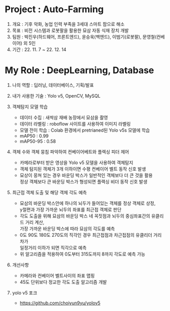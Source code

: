 # Project : Auto-Farming
1. 개요 : 기후 악화, 농업 인력 부족을 3세대 스마트 팜으로 해소
2. 목표 : 비전 시스템과 로봇팔을 활용한 묘삼 자동 식재 장치 개발
3. 팀원 : 박진우(하드웨어, 프론트엔드), 윤승욱(백엔드), 이범기(로봇팔), 문영철(컨베이어) 외 5인
4. 기간 : 22. 11. 7 ~ 22. 12. 14

# My Role : DeepLearning, Database
1. 나의 역할 : 딥러닝, 데이터베이스, 기획/발표

2. 내가 사용한 기술 : Yolo v5, OpenCV, MySQL

3. 객체탐지 모델 학습
    - 데이터 수집 : 새싹삼 재배 농장에서 묘삼을 촬영
    - 데이터 라벨링 : roboflow 사이트를 사용하여 이미지 라벨링
    - 모델 전이 학습 : Colab 환경에서 pretrianed된 Yolo v5s 모델에 학습
    - mAP50 : 0.99
    - mAP50-95 : 0.58 

4. 객체 수와 객체 뭉침 파악하여 컨베이어베트와 플렉싱 피더 제어 
    - 카메라로부터 받은 영상을 Yolo v5 모델을 사용하여 객체탐지
    - 객체 탐지된 객체가 3개 이하이면 수평 컨베이어 벨트 동작 신호 발생
    - 묘상이 뭉쳐 있는 경우 바운딩 박스가 일반적인 객체보다 더 큰 것을 활용  
      정상 객체보다 큰 바운딩 박스가 형성되면 플랙싱 비더 동작 신호 발생

5. 최근접 객체 도출 및 해당 객체 각도 예측
    - 묘삼의 바운딩 박스안에 하나의 뇌두가 들어있는 객체를 정상 객체로 상정,  
      y절편과 가장 가까운 뇌두의 좌표를 최근접 객체로 판단
    - 각도 도출을 위해 묘삼의 바운딩 박스 네 꼭짓점과 뇌두의 중심좌표간의 유클리드 거리 계산,  
      가장 가까운 바운딩 박스에 따라 묘삼의 각도를 예측
    - 0도 90도 180도 270도의 직각인 경우 최근접점과 차근접점의 유클리더 거리차가  
      일정거리 이하가 되면 직각으로 예측
    - 위 알고리즘을 적용하여 0도부터 315도까지 8까지 각도로 예측 가능

6. 개선사항
    - 카메라와 컨베이어 벨트사이의 좌표 맵핑
    - 45도 단위보다 정교한 각도 도출 알고리즘 개발
    
7. yolo v5 포크
    - https://github.com/choiyun9yu/yolov5
